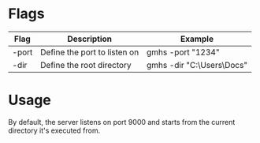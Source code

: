 # Flags 

| Flag  | Description                  | Example                   |
|-------|------------------------------|---------------------------|
| -port | Define the port to listen on | gmhs -port "1234"        |
| -dir  | Define the root directory    | gmhs -dir "C:\Users\Docs" | -upload | Define upload directory | -upload myuploads

# Usage
By default, the server listens on port 9000 and starts from the current directory it's executed from.

